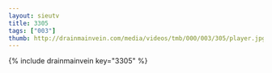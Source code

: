 ```yaml
--- 
layout: sieutv
title: 3305
tags: ["003"]
thumb: http://drainmainvein.com/media/videos/tmb/000/003/305/player.jpg
---
```

{% include drainmainvein key="3305" %} 
